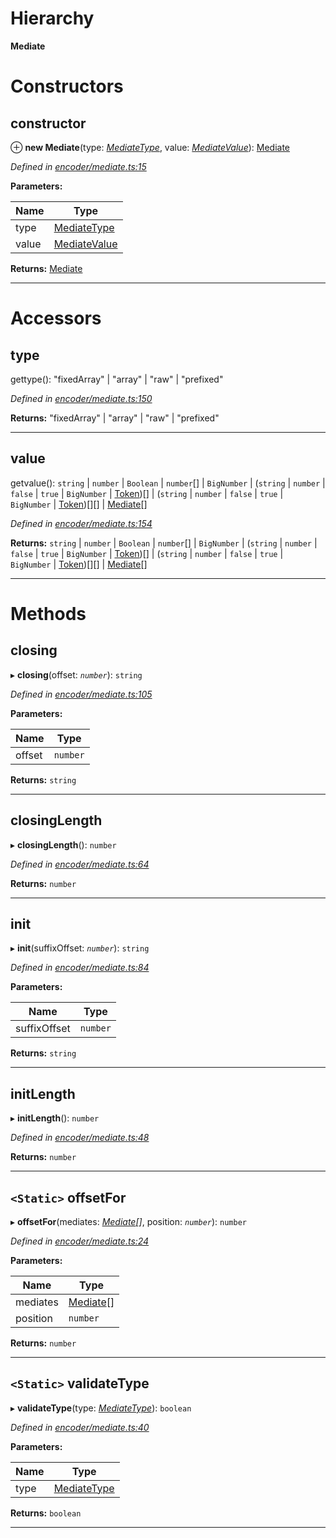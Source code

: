 

# Hierarchy

**Mediate**

# Constructors

<a id="constructor"></a>

##  constructor

⊕ **new Mediate**(type: *[MediateType](../modules/_types_.md#mediatetype)*, value: *[MediateValue](../modules/_encoder_mediate_.md#mediatevalue)*): [Mediate](_encoder_mediate_.mediate.md)

*Defined in [encoder/mediate.ts:15](https://github.com/paritytech/js-libs/blob/ae9ea03/packages/abi/src/encoder/mediate.ts#L15)*

**Parameters:**

| Name | Type |
| ------ | ------ |
| type | [MediateType](../modules/_types_.md#mediatetype) |
| value | [MediateValue](../modules/_encoder_mediate_.md#mediatevalue) |

**Returns:** [Mediate](_encoder_mediate_.mediate.md)

___

# Accessors

<a id="type"></a>

##  type

gettype(): "fixedArray" \| "array" \| "raw" \| "prefixed"

*Defined in [encoder/mediate.ts:150](https://github.com/paritytech/js-libs/blob/ae9ea03/packages/abi/src/encoder/mediate.ts#L150)*

**Returns:** "fixedArray" \| "array" \| "raw" \| "prefixed"

___
<a id="value"></a>

##  value

getvalue(): `string` \| `number` \| `Boolean` \| `number`[] \| `BigNumber` \| (`string` \| `number` \| `false` \| `true` \| `BigNumber` \| [Token](_token_token_.token.md))[] \| (`string` \| `number` \| `false` \| `true` \| `BigNumber` \| [Token](_token_token_.token.md))[][] \| [Mediate](_encoder_mediate_.mediate.md)[]

*Defined in [encoder/mediate.ts:154](https://github.com/paritytech/js-libs/blob/ae9ea03/packages/abi/src/encoder/mediate.ts#L154)*

**Returns:** `string` \| `number` \| `Boolean` \| `number`[] \| `BigNumber` \| (`string` \| `number` \| `false` \| `true` \| `BigNumber` \| [Token](_token_token_.token.md))[] \| (`string` \| `number` \| `false` \| `true` \| `BigNumber` \| [Token](_token_token_.token.md))[][] \| [Mediate](_encoder_mediate_.mediate.md)[]

___

# Methods

<a id="closing"></a>

##  closing

▸ **closing**(offset: *`number`*): `string`

*Defined in [encoder/mediate.ts:105](https://github.com/paritytech/js-libs/blob/ae9ea03/packages/abi/src/encoder/mediate.ts#L105)*

**Parameters:**

| Name | Type |
| ------ | ------ |
| offset | `number` |

**Returns:** `string`

___
<a id="closinglength"></a>

##  closingLength

▸ **closingLength**(): `number`

*Defined in [encoder/mediate.ts:64](https://github.com/paritytech/js-libs/blob/ae9ea03/packages/abi/src/encoder/mediate.ts#L64)*

**Returns:** `number`

___
<a id="init"></a>

##  init

▸ **init**(suffixOffset: *`number`*): `string`

*Defined in [encoder/mediate.ts:84](https://github.com/paritytech/js-libs/blob/ae9ea03/packages/abi/src/encoder/mediate.ts#L84)*

**Parameters:**

| Name | Type |
| ------ | ------ |
| suffixOffset | `number` |

**Returns:** `string`

___
<a id="initlength"></a>

##  initLength

▸ **initLength**(): `number`

*Defined in [encoder/mediate.ts:48](https://github.com/paritytech/js-libs/blob/ae9ea03/packages/abi/src/encoder/mediate.ts#L48)*

**Returns:** `number`

___
<a id="offsetfor"></a>

## `<Static>` offsetFor

▸ **offsetFor**(mediates: *[Mediate](_encoder_mediate_.mediate.md)[]*, position: *`number`*): `number`

*Defined in [encoder/mediate.ts:24](https://github.com/paritytech/js-libs/blob/ae9ea03/packages/abi/src/encoder/mediate.ts#L24)*

**Parameters:**

| Name | Type |
| ------ | ------ |
| mediates | [Mediate](_encoder_mediate_.mediate.md)[] |
| position | `number` |

**Returns:** `number`

___
<a id="validatetype"></a>

## `<Static>` validateType

▸ **validateType**(type: *[MediateType](../modules/_types_.md#mediatetype)*): `boolean`

*Defined in [encoder/mediate.ts:40](https://github.com/paritytech/js-libs/blob/ae9ea03/packages/abi/src/encoder/mediate.ts#L40)*

**Parameters:**

| Name | Type |
| ------ | ------ |
| type | [MediateType](../modules/_types_.md#mediatetype) |

**Returns:** `boolean`

___

